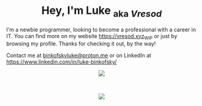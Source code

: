 <h1 align="center">Hey, I'm Luke <sub>aka <i>Vresod</i></sub></h1>

I'm a newbie programmer, looking to become a professional with a career in IT. You can find more on my website https://vresod.xyz<sub>WIP</sub> or just by browsing my profile. Thanks for checking it out, by the way!

Contact me at binkofskyluke@proton.me or on LinkedIn at https://www.linkedin.com/in/luke-binkofsky/
<p align="center">
<picture>
	<source
		srcset="https://github-readme-stats.vercel.app/api?username=Vresod&show_icons=true&theme=monokai"
		media="(prefers-color-scheme: dark)"
 	/>
	<source
		srcset="https://github-readme-stats.vercel.app/api?username=Vresod&show_icons=true&theme=solarized-light"
		media="(prefers-color-scheme: light), (prefers-color-scheme: no-preference)"
	/>
	<img src="(prefers-color-scheme: light), (prefers-color-scheme: no-preference)" />
</picture>
</p>
<br>
<p align="center">
<picture>
	<source
		srcset="https://github-readme-stats.vercel.app/api/top-langs/?username=Vresod&show_icons=true&layout=compact&theme=monokai"
		media="(prefers-color-scheme: dark)"
 	/>
	<source
		srcset="https://github-readme-stats.vercel.app/api/top-langs/?username=Vresod&show_icons=true&layout=compact&theme=solarized-light"
		media="(prefers-color-scheme: light), (prefers-color-scheme: no-preference)"
	/>
	<img src="https://github-readme-stats.vercel.app/api/top-langs/?username=Vresod&show_icons=true&layout=compact&theme=solarized-light" />
</picture>
</p>